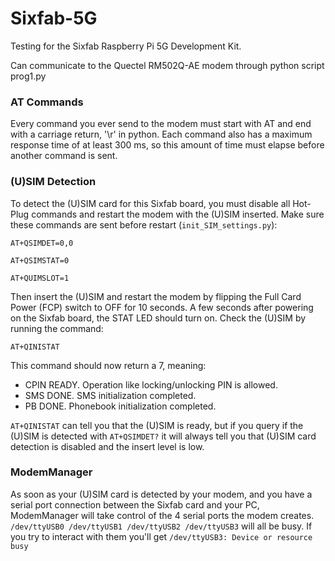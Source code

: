 # Sixfab-5G
Testing for the Sixfab Raspberry Pi 5G Development Kit.

Can communicate to the Quectel RM502Q-AE modem through python script prog1.py

### AT Commands

Every command you ever send to the modem must start with AT and end with a carriage return, '\r' in python. Each command also has a maximum response time of at least 300 ms, so this amount of time must elapse before another command is sent.

### (U)SIM Detection
To detect the (U)SIM card for this Sixfab board, you must disable all Hot-Plug commands and restart the modem with the (U)SIM inserted. Make sure these commands are sent before restart (`init_SIM_settings.py`):

```
AT+QSIMDET=0,0

AT+QSIMSTAT=0

AT+QUIMSLOT=1
```

Then insert the (U)SIM and restart the modem by flipping the Full Card Power (FCP) switch to OFF for 10 seconds. A few seconds after powering on the Sixfab board, the STAT LED should turn on.  Check the (U)SIM by running the command:

```
AT+QINISTAT
```

This command should now return a 7, meaning:
- CPIN READY. Operation like locking/unlocking PIN is allowed.
- SMS DONE. SMS initialization completed.
- PB DONE. Phonebook initialization completed.

`AT+QINISTAT` can tell you that the (U)SIM is ready, but if you query if the (U)SIM is detected with `AT+QSIMDET?` it will always tell you that (U)SIM card detection is disabled and the insert level is low.

### ModemManager

As soon as your (U)SIM card is detected by your modem, and you have a serial port connection between the Sixfab card and your PC, ModemManager will take control of the 4 serial ports the modem creates. `/dev/ttyUSB0 /dev/ttyUSB1 /dev/ttyUSB2 /dev/ttyUSB3` will all be busy. If you try to interact with them you'll get `/dev/ttyUSB3: Device or resource busy`